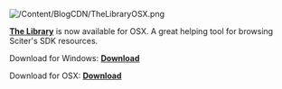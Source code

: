 ﻿![/Content/BlogCDN/TheLibraryOSX.png](/Content/BlogCDN/TheLibraryOSX.png)

**[The Library](/Home/Post/TheLibrary)** is now available for OSX. A great helping tool for browsing Sciter's SDK resources.

Download for Windows: **[Download](/Download/TheLibraryWindows)**

Download for OSX: **[Download](/Download/TheLibraryOSX)**